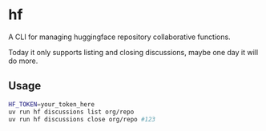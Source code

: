# hf

A CLI for managing huggingface repository collaborative functions.

Today it only supports listing and closing discussions, maybe one day it will
do more.

## Usage

```bash
HF_TOKEN=your_token_here
uv run hf discussions list org/repo
uv run hf discussions close org/repo #123
```
